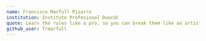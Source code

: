 ```yaml
---
name: Francisco Marfull Pizarro
institution: Instituto Profesional DuocUC
quote: Learn the rules like a pro, so you can break them like an artist
github_user: frmarfull
---
```

